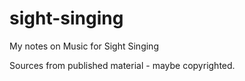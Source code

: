 # sight-singing
My notes on Music for Sight Singing

Sources from published material - maybe copyrighted.

